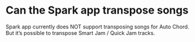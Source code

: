 # Can the Spark app transpose songs
Spark app currently does NOT support transposing songs for Auto Chord. But it’s possible to transpose Smart Jam / Quick Jam tracks.